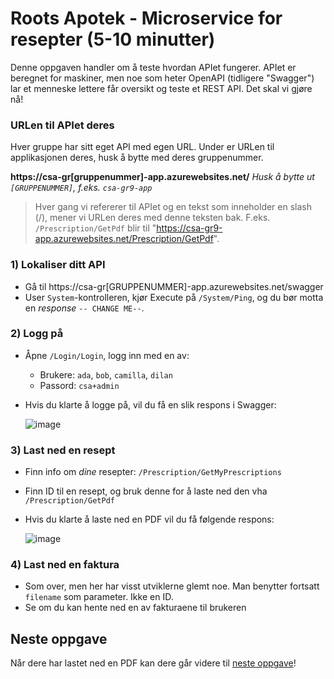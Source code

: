 # Roots Apotek - Microservice for resepter (5-10 minutter)

Denne oppgaven handler om å teste hvordan APIet fungerer. APIet er beregnet for maskiner, men noe som heter OpenAPI (tidligere "Swagger") lar et menneske lettere får oversikt og teste et REST API. Det skal vi gjøre nå!

### URLen til APIet deres
Hver gruppe har sitt eget API med egen URL. Under er URLen til applikasjonen deres, husk å bytte med deres gruppenummer. 

**https://csa-gr[gruppenummer]-app.azurewebsites.net/** *Husk å bytte ut `[GRUPPENUMMER]`, f.eks. `csa-gr9-app`*

> Hver gang vi refererer til APIet og en tekst som inneholder en slash (/), mener vi URLen deres med denne teksten bak. F.eks. `/Prescription/GetPdf` blir til "https://csa-gr9-app.azurewebsites.net/Prescription/GetPdf".

### 1) Lokaliser ditt API
- Gå til https://csa-gr[GRUPPENUMMER]-app.azurewebsites.net/swagger
- User `System`-kontrolleren, kjør Execute på `/System/Ping`, og du bør motta en *response* `-- CHANGE ME--`.

### 2) Logg på
- Åpne `/Login/Login`, logg inn med en av:
  - Brukere: `ada`, `bob`, `camilla`, `dilan` 
  - Passord: `csa+admin`  
- Hvis du klarte å logge på, vil du få en slik respons i Swagger:

  ![image](https://user-images.githubusercontent.com/4437745/231814625-7bad51d0-ed19-4efb-897e-149d8fae0bd5.png)



### 3) Last ned en resept
- Finn info om *dine* resepter: `/Prescription/GetMyPrescriptions`
- Finn ID til en resept, og bruk denne for å laste ned den vha `/Prescription/GetPdf`
- Hvis du klarte å laste ned en PDF vil du få følgende respons:

  ![image](https://user-images.githubusercontent.com/4437745/231814072-8371b082-f4b5-4ef9-8a24-daa5f61c01f4.png)


### 4) Last ned en faktura
- Som over, men her har visst utviklerne glemt noe. Man benytter fortsatt `filename` som parameter. Ikke en ID. 
- Se om du kan hente ned en av fakturaene til brukeren 

## Neste oppgave
Når dere har lastet ned en PDF kan dere går videre til [neste oppgave](./2_les-logger-i-Splunk.md)!
